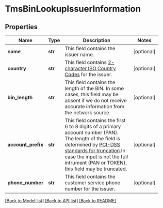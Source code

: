 # TmsBinLookupIssuerInformation

## Properties
Name | Type | Description | Notes
------------ | ------------- | ------------- | -------------
**name** | **str** | This field contains the issuer name.  | [optional] 
**country** | **str** | This field contains [2-character ISO Country Codes](http://apps.cybersource.com/library/documentation/sbc/quickref/countries_alpha_list.pdf) for the issuer.  | [optional] 
**bin_length** | **str** | This field contains the length of the BIN. In some cases, this field may be absent if we do not receive accurate information from the network source.  | [optional] 
**account_prefix** | **str** | This field contains the first 6 to 8 digits of a primary account number (PAN). The length of the field is determined by [PCI-DSS standards for truncation](https://pcissc.secure.force.com/faq/articles/Frequently_Asked_Question/What-are-acceptable-formats-for-truncation-of-primary-account-numbers).In case the input is not the full intrument (PAN or TOKEN), this field may be truncated.  | [optional] 
**phone_number** | **str** | This field contains the customer service phone number for the issuer.  | [optional] 

[[Back to Model list]](../README.md#documentation-for-models) [[Back to API list]](../README.md#documentation-for-api-endpoints) [[Back to README]](../README.md)


